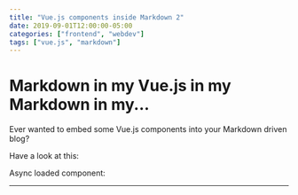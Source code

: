 ```yaml
---
title: "Vue.js components inside Markdown 2"
date: 2019-09-01T12:00:00-05:00
categories: ["frontend", "webdev"]
tags: ["vue.js", "markdown"]
---
```


# Markdown in my Vue.js in my Markdown in my...

Ever wanted to embed some Vue.js components into your Markdown driven blog?

Have a look at this:

Async loaded component:  

---
